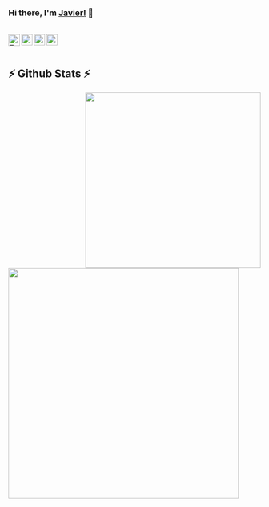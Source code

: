 
### Hi there, I'm [Javier!](https://hemant.codes) 👋 
<br/>
<a href="https://twitter.com/javier_lopezzz">
  <img align="left" alt="Twitter" width="23px" src="https://github.com/johan/svg-cleanups/blob/master/logos/twitter.svg" />
</a>
<a href="https://www.linkedin.com/in/javierlopeziniesta/">
  <img align="left" alt="Linkedin" width="22px" src="https://github.com/zumrudu-anka/zumrudu-anka/blob/master/images/linkedin.svg" />
</a>
<a href="https://t.me/iniesta_99">
  <img align="left" alt="Telegram" width="22px" src="https://upload.wikimedia.org/wikipedia/commons/thumb/8/83/Telegram_2019_Logo.svg/768px-Telegram_2019_Logo.svg.png" />
</a>
<a href="https://www.instagram.com/iniesta_99/">
  <img align="left" alt="Instagram" width="22px" src="https://github.com/zumrudu-anka/zumrudu-anka/blob/master/images/instagram.svg" />
</a>
<br><br>

<h2 align="left">⚡ Github Stats ⚡</h2>
<p align=center>
  <div align=center>
    <a>
      <img width=350 align="right" src="https://github-readme-stats.vercel.app/api/top-langs/?username=jliniesta&hide=c%23,powershell,Mathematica,Ruby,Objective-C,Objective-C%2b%2b,Cuda&title_color=61dafb&text_color=ffffff&icon_color=61dafb&bg_color=20232a&langs_count=8&layout=compact&border_color=61dafb&hide_border=true" />
    </a>
    <a>
      <img align="left" width=460 src="https://github-readme-stats.vercel.app/api?username=jliniesta&show_icons=true&theme=react&border_color=61dafb&hide_border=true" />
    </a>
  </div>
  <br>
</p>
